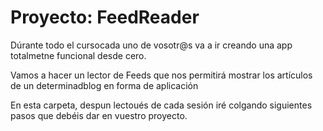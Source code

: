 Proyecto: FeedReader
====================

Dúrante todo el cursocada uno de vosotr@s va a ir creando una app totalmetne funcional desde cero.

Vamos a hacer un lector de Feeds que nos permitirá mostrar los artículos de un determinadblog en forma de aplicación

En esta carpeta, despun lectoués de cada sesión iré colgando  siguientes pasos que debéis dar en vuestro proyecto.
